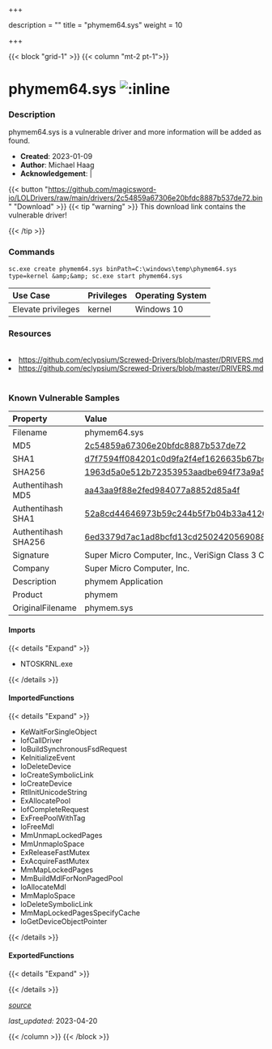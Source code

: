 +++

description = ""
title = "phymem64.sys"
weight = 10

+++


{{< block "grid-1" >}}
{{< column "mt-2 pt-1">}}


# phymem64.sys ![:inline](/images/twitter_verified.png) 


### Description

phymem64.sys is a vulnerable driver and more information will be added as found.

- **Created**: 2023-01-09
- **Author**: Michael Haag
- **Acknowledgement**:  | [](https://twitter.com/)

{{< button "https://github.com/magicsword-io/LOLDrivers/raw/main/drivers/2c54859a67306e20bfdc8887b537de72.bin" "Download" >}}
{{< tip "warning" >}}
This download link contains the vulnerable driver!

{{< /tip >}}

### Commands

```
sc.exe create phymem64.sys binPath=C:\windows\temp\phymem64.sys type=kernel &amp;&amp; sc.exe start phymem64.sys
```

| Use Case | Privileges | Operating System | 
|:---- | ---- | ---- |
| Elevate privileges | kernel | Windows 10 |

### Resources
<br>
<li><a href=" https://github.com/eclypsium/Screwed-Drivers/blob/master/DRIVERS.md"> https://github.com/eclypsium/Screwed-Drivers/blob/master/DRIVERS.md</a></li>
<li><a href="https://github.com/eclypsium/Screwed-Drivers/blob/master/DRIVERS.md">https://github.com/eclypsium/Screwed-Drivers/blob/master/DRIVERS.md</a></li>
<br>

### Known Vulnerable Samples

| Property           | Value |
|:-------------------|:------|
| Filename           | phymem64.sys |
| MD5                | [2c54859a67306e20bfdc8887b537de72](https://www.virustotal.com/gui/file/2c54859a67306e20bfdc8887b537de72) |
| SHA1               | [d7f7594ff084201c0d9fa2f4ef1626635b67bce5](https://www.virustotal.com/gui/file/d7f7594ff084201c0d9fa2f4ef1626635b67bce5) |
| SHA256             | [1963d5a0e512b72353953aadbe694f73a9a576f0241a988378fa40bf574eda52](https://www.virustotal.com/gui/file/1963d5a0e512b72353953aadbe694f73a9a576f0241a988378fa40bf574eda52) |
| Authentihash MD5   | [aa43aa9f88e2fed984077a8852d85a4f](https://www.virustotal.com/gui/search/authentihash%253Aaa43aa9f88e2fed984077a8852d85a4f) |
| Authentihash SHA1  | [52a8cd44646973b59c244b5f7b04b33a412634a2](https://www.virustotal.com/gui/search/authentihash%253A52a8cd44646973b59c244b5f7b04b33a412634a2) |
| Authentihash SHA256| [6ed3379d7ac1ad8bcfd13cd2502420569088ee7f1e04522ada48481d9a545a08](https://www.virustotal.com/gui/search/authentihash%253A6ed3379d7ac1ad8bcfd13cd2502420569088ee7f1e04522ada48481d9a545a08) |
| Signature         | Super Micro Computer, Inc., VeriSign Class 3 Code Signing 2010 CA, VeriSign   |
| Company           | Super Micro Computer, Inc. |
| Description       | phymem Application |
| Product           | phymem |
| OriginalFilename  | phymem.sys |


#### Imports
{{< details "Expand" >}}
* NTOSKRNL.exe

{{< /details >}}
#### ImportedFunctions
{{< details "Expand" >}}
* KeWaitForSingleObject
* IofCallDriver
* IoBuildSynchronousFsdRequest
* KeInitializeEvent
* IoDeleteDevice
* IoCreateSymbolicLink
* IoCreateDevice
* RtlInitUnicodeString
* ExAllocatePool
* IofCompleteRequest
* ExFreePoolWithTag
* IoFreeMdl
* MmUnmapLockedPages
* MmUnmapIoSpace
* ExReleaseFastMutex
* ExAcquireFastMutex
* MmMapLockedPages
* MmBuildMdlForNonPagedPool
* IoAllocateMdl
* MmMapIoSpace
* IoDeleteSymbolicLink
* MmMapLockedPagesSpecifyCache
* IoGetDeviceObjectPointer

{{< /details >}}
#### ExportedFunctions
{{< details "Expand" >}}

{{< /details >}}


[*source*](https://github.com/magicsword-io/LOLDrivers/tree/main/yaml/phymem64.yaml)

*last_updated:* 2023-04-20








{{< /column >}}
{{< /block >}}
